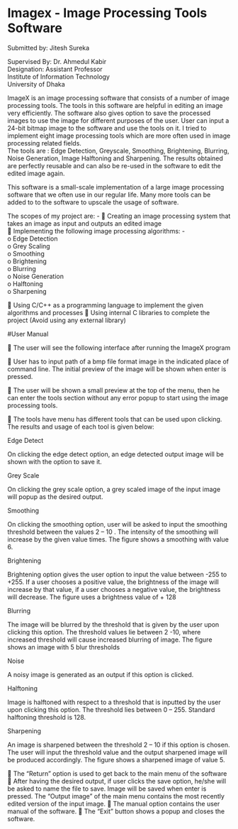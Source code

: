 # Imagex - Image Processing Tools Software

Submitted by:
Jitesh Sureka<br>
	
Supervised By:
Dr. Ahmedul Kabir<br>
Designation: Assistant Professor<br>
Institute of Information Technology<br>
University of Dhaka<br>


ImageX is an image processing software that consists of a number of image processing tools. The tools in this software are helpful in editing an image very efficiently. The software also gives option to save the processed images to use the image for different purposes of the user. User can input a 24-bit bitmap image to the software and use the tools on it. I tried to implement eight image processing tools which are more often used in image processing related fields.<br>
The tools are : Edge Detection, Greyscale, Smoothing, Brightening, Blurring, Noise Generation, Image Halftoning and Sharpening. The results obtained are perfectly reusable and can also be re-used in the software to edit the edited image again.<br>

This software is a small-scale implementation of a large image processing software that we often use in our regular life. Many more tools can be added to to the software to upscale the usage of software. <br>

The scopes of my project are: -
	Creating an image processing system that takes an image as input and outputs an edited image <br>
	Implementing the following image processing algorithms: -<br>
o	Edge Detection<br>
o	Grey Scaling<br>
o	Smoothing<br>
o	Brightening<br>
o	Blurring<br>
o	Noise Generation<br>
o	Halftoning<br>
o	Sharpening<br>

	Using C/C++ as a programming language to implement the given algorithms and processes
	Using internal C libraries to complete the project (Avoid using any external library)

#User Manual 

	The user will see the following interface after running the ImageX program
 
	User has to input path of a bmp file format image in the indicated place of command line. The initial preview of the image will be shown when enter is pressed.
 

	The user will be shown a small preview at the top of the menu, then he can enter the tools section without any error popup to start using the image processing tools. 


	The tools have menu has different tools that can be used upon clicking. The results and usage of each tool is given below: 


 Edge Detect

On clicking the edge detect option, an edge detected output image will be shown with the option to save it. 
			
 Grey Scale

On clicking the grey scale option, a grey scaled image of the input image will popup as the desired output. 

 Smoothing

On clicking the smoothing option, user will be asked to input the smoothing threshold between the values 2 – 10 . The intensity of the smoothing will increase by the given value times. The figure shows a smoothing with value 6.

 Brightening

Brightening option gives the user option to input the value between -255 to +255. If a user chooses a positive value, the brightness of the image will increase by that value, if a user chooses a negative value, the brightness will decrease. The figure uses a brightness value of + 128
 

 Blurring 

The image will be blurred by the threshold that is given by the user upon clicking this option. The threshold values lie between 2 -10, where increased threshold will cause increased blurring of image. The figure shows an image with 5 blur thresholds


 Noise 

A noisy image is generated as an output if this option is clicked. 

 Halftoning

Image is halftoned with respect to a threshold that is inputted by the user upon clicking this option. The threshold lies between 0 – 255. Standard halftoning threshold is 128.

 Sharpening

An image is sharpened between the threshold 2 – 10 if this option is chosen. The user will input the threshold value and the output sharpened image will be produced accordingly. The figure shows a sharpened image of value 5.


	The “Return” option is used to get back to the main menu of the software
	After having the desired output, if user clicks the save option, he/she will be asked to name the file to save. Image will be saved when enter is pressed. The “Output image” of the main menu contains the most recently edited version of the input image. 
	The manual option contains the user manual of the software.
	The “Exit” button shows a popup and closes the software. 


